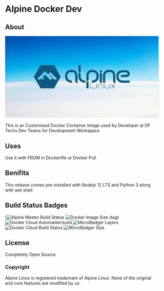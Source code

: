 # Alpine Docker Dev

## About

![Alpine](https://raw.githubusercontent.com/DFCommunity/img-stack/master/ezgif.com-gif-maker.gif)

This is an Customised Docker Container Image used by Developer at DF Techs Dev Teams for Development Workspace 

## Uses

Use it with FROM in Dockerfile or Docker Pull

## Benifits

This release comes pre-installed with Nodejs 12 LTS and Python 3 along with ash shell 

## Build Status Badges

!![Alpine Master Build Status](https://github.com/DFTECHSDEVCENTER/Alpine-Dev-Docker/workflows/Alpine%20Master%20Build%20Status/badge.svg)
![Docker Image Size (tag)](https://img.shields.io/docker/image-size/dftechs/alpine-dev/latest?style=for-the-badge)
![Docker Cloud Automated build](https://img.shields.io/docker/cloud/automated/dftechs/alpine-dev?logo=docker&style=for-the-badge)
![MicroBadger Layers](https://img.shields.io/microbadger/layers/dftechs/alpine-dev?logo=docker&style=for-the-badge)
![Docker Cloud Build Status](https://img.shields.io/docker/cloud/build/dftechs/alpine-dev?label=Docker%20Build&logo=docker&style=for-the-badge)
![MicroBadger Size](https://img.shields.io/microbadger/image-size/dftechs/alpine-dev?logo=docker&style=for-the-badge)

## License

Completely Open Source

### Copyright

Alpine Linux is registered trademark of Alpine Linux. None of the original and core features are modified by us.

